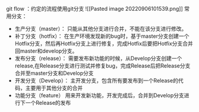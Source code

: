 git flow ：约定的流程使用git分支
![[Pasted image 20220906101539.png]]
常用分支：
- 生产分支（master）：
  只能从其他分支进行合并，不能在该分支进行修改。
- 补丁分支（hotfix）：
  在生产环境发现新的bug时，基于master分支创建一个Hotfix分支，然后再Hotfix分支上进行修复，完成Hotfix后要把Hotfix分支合并回master和develop分支。
- 发布分支（release）：
  需要发布新功能的时候，从Develop分支创建一个release,在Release分支进行测试并修复bug，完成Release后把Release分支合并至master分支和Develop分支
- 开发分支（Develop）：
  主开发分支，包含所有要发布到一个Release的代码，主要用于其他分支的合并
- 功能分支（feature）
  用来开发新功能，开发完成后，合并到Develop分支进行下一个Release的发布